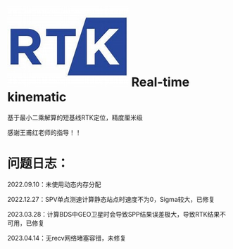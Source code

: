 # ![RTK logo](https://github.com/eluosir/ReconGNSSPosition/blob/main/logo.jpg) Real-time kinematic
基于最小二乘解算的短基线RTK定位，精度厘米级

感谢王甫红老师的指导！！

# 问题日志：
2022.09.10：未使用动态内存分配

2022.12.27：SPV单点测速计算静态站点时速度不为0，Sigma较大，已修复

2023.03.28：计算BDS中GEO卫星时会导致SPP结果误差极大，导致RTK结果不可用，已修复

2023.04.14：无recv网络堵塞容错，未修复
